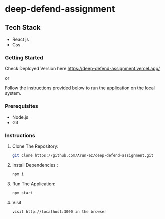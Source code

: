 # deep-defend-assignment

## Tech Stack

- React js
- Css

### Getting Started

Check Deployed Version here https://deep-defend-assignment.vercel.app/

or

Follow the instructions provided below to run the application on the local system.

### Prerequisites

- Node.js
- Git 

### Instructions

1. Clone The Repository:

   ```bash
   git clone https://github.com/Arun-ez/deep-defend-assignment.git
   ```

2. Install Dependencies :

   ```bash
   npm i
   ```

3. Run The Application:

   ```bash
   npm start
   ```

4. Visit

   ```bash
   visit http://localhost:3000 in the browser
   ```